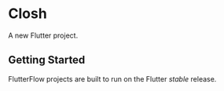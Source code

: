 # Closh

A new Flutter project.

## Getting Started

FlutterFlow projects are built to run on the Flutter _stable_ release.
